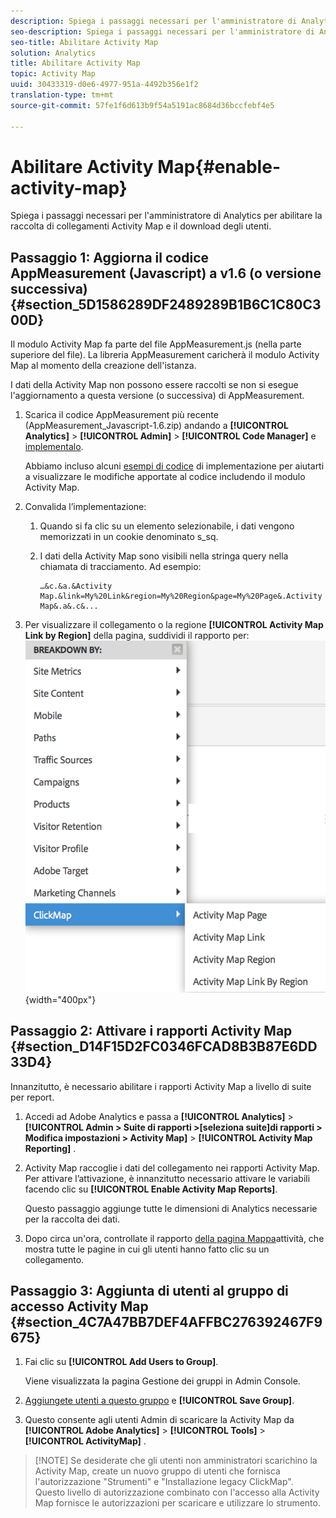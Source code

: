 ```yaml
---
description: Spiega i passaggi necessari per l'amministratore di Analytics per abilitare la raccolta di collegamenti Activity Map e il download degli utenti.
seo-description: Spiega i passaggi necessari per l'amministratore di Analytics per abilitare la raccolta di collegamenti Activity Map e il download degli utenti.
seo-title: Abilitare Activity Map
solution: Analytics
title: Abilitare Activity Map
topic: Activity Map
uuid: 30433319-d0e6-4977-951a-4492b356e1f2
translation-type: tm+mt
source-git-commit: 57fe1f6d613b9f54a5191ac8684d36bccfebf4e5

---
```



# Abilitare Activity Map{#enable-activity-map}

Spiega i passaggi necessari per l'amministratore di Analytics per abilitare la raccolta di collegamenti Activity Map e il download degli utenti.

## Passaggio 1: Aggiorna il codice AppMeasurement (Javascript) a v1.6 (o versione successiva) {#section_5D1586289DF2489289B1B6C1C80C300D}

Il modulo Activity Map fa parte del file AppMeasurement.js (nella parte superiore del file). La libreria AppMeasurement caricherà il modulo Activity Map al momento della creazione dell'istanza.

I dati della Activity Map non possono essere raccolti se non si esegue l'aggiornamento a questa versione (o successiva) di AppMeasurement.

1. Scarica il codice AppMeasurement più recente (AppMeasurement_Javascript-1.6.zip) andando a **[!UICONTROL Analytics]** &gt; **[!UICONTROL Admin]** &gt; **[!UICONTROL Code Manager]** e [implementalo](https://marketing.adobe.com/resources/help/en_US/sc/implement/js_implementation.html).

   Abbiamo incluso alcuni [esempi di codice](/help/analyze/activity-map/activitymap-getting-started/activitymap-getting-started-admins/activitymap-sample-implementation-code.md) di implementazione per aiutarti a visualizzare le modifiche apportate al codice includendo il modulo Activity Map.

1. Convalida l’implementazione:

   1. Quando si fa clic su un elemento selezionabile, i dati vengono memorizzati in un cookie denominato s_sq.
   1. I dati della Activity Map sono visibili nella stringa query nella chiamata di tracciamento. Ad esempio:

      ```
      …&c.&a.&Activity Map.&link=My%20Link&region=My%20Region&page=My%20Page&.Activity Map&.a&.c&...
      ```

1. Per visualizzare il collegamento o la regione **[!UICONTROL Activity Map Link by Region]** della pagina, suddividi il rapporto per:  ![](assets/am_breakdown.png){width="400px"}

## Passaggio 2: Attivare i rapporti Activity Map {#section_D14F15D2FC0346FCAD8B3B87E6DD33D4}

Innanzitutto, è necessario abilitare i rapporti Activity Map a livello di suite per report.

1. Accedi ad Adobe Analytics e passa a **[!UICONTROL Analytics]** &gt; **[!UICONTROL Admin &gt; Suite di rapporti &gt;[seleziona suite]di rapporti &gt; Modifica impostazioni &gt; Activity Map]** &gt; **[!UICONTROL Activity Map Reporting]** .
1. Activity Map raccoglie i dati del collegamento nei rapporti Activity Map. Per attivare l’attivazione, è innanzitutto necessario attivare le variabili facendo clic su **[!UICONTROL Enable Activity Map Reports]**.

   Questo passaggio aggiunge tutte le dimensioni di Analytics necessarie per la raccolta dei dati.

1. Dopo circa un'ora, controllate il rapporto [della pagina Mappa](/help/analyze/activity-map/activitymap-reporting-analytics.md)attività, che mostra tutte le pagine in cui gli utenti hanno fatto clic su un collegamento.

## Passaggio 3: Aggiunta di utenti al gruppo di accesso Activity Map {#section_4C7A47BB7DEF4AFFBC276392467F9675}

1. Fai clic su **[!UICONTROL Add Users to Group]**.

   Viene visualizzata la pagina Gestione dei gruppi in Admin Console.

1. [Aggiungete utenti a questo gruppo](https://marketing.adobe.com/resources/help/en_US/reference/groups.html) e **[!UICONTROL Save Group]**.

1. Questo consente agli utenti Admin di scaricare la Activity Map da **[!UICONTROL Adobe Analytics]** &gt; **[!UICONTROL Tools]** &gt; **[!UICONTROL ActivityMap]** .

> [!NOTE] Se desiderate che gli utenti non amministratori scarichino la Activity Map, create un nuovo gruppo di utenti che fornisca l'autorizzazione "Strumenti" e "Installazione legacy ClickMap". Questo livello di autorizzazione combinato con l'accesso alla Activity Map fornisce le autorizzazioni per scaricare e utilizzare lo strumento.
